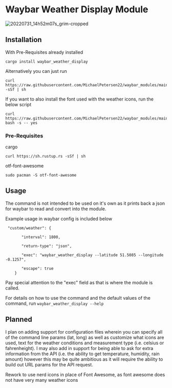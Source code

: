 # Waybar Weather Display Module
![20220731_14h52m07s_grim-cropped](https://user-images.githubusercontent.com/72793125/182010979-70271606-3a8c-4c86-b7cb-1c5795949d58.png)
## Installation
With Pre-Requisites already installed

```
cargo install waybar_weather_display
```

Alternatively you can just run

```
curl https://raw.githubusercontent.com/MichaelPetersen22/waybar_modules/main/weather_install.sh -sSf | sh
```

If you want to also install the font used with the weather icons, run the below script

```
curl https://raw.githubusercontent.com/MichaelPetersen22/waybar_modules/main/weather_install.sh| bash -s -- yes
```

### Pre-Requisites
cargo

```
curl https://sh.rustup.rs -sSf | sh
```

otf-font-awesome

```
sudo pacman -S otf-font-awesome
```

## Usage
The command is not intended to be used on it's own as it prints back a json for waybar to read and convert into the module.

Example usage in waybar config is included below
```
 "custom/weather": {
 
       "interval": 1800,
       
       "return-type": "json",
       
       "exec": "waybar_weather_display --latitude 51.5085 --longitude -0.1257",
 
       "escape": true
    }
```
Pay special attention to the "exec" field as that is where the module is called.

For details on how to use the command and the default values of the command, run ```waybar_weather_display --help```

## Planned
I plan on adding support for configuration files wherein you can specify all of the command line params (lat, long) as well as customize what icons are used, text for the weather conditions and measurement type (i.e. celsius or fahrenheight). I may also add in support for being able to ask for extra information from the API (i.e. the ability to get temperature, humidity, rain amount) however this may be quite ambitious as it will require the ability to build out URL params for the API request.

Rework to use nerd icons in place of Font Awesome, as font awesome does not have very many weather icons